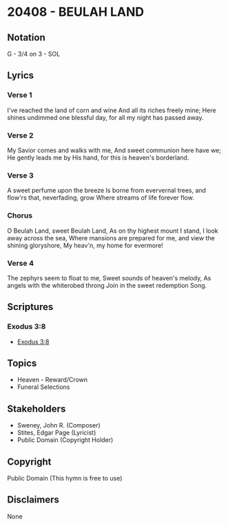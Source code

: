 # 20408 - BEULAH LAND

## Notation

G - 3/4 on 3 - SOL

## Lyrics

### Verse 1

I've reached the land of corn and wine And all its riches freely mine; Here shines undimmed one blessful day, for all my night has passed away.

### Verse 2

My Savior comes and walks with  me, And sweet communion here have we; He gently leads me by His hand, for this is heaven's borderland.

### Verse 3

A sweet perfume upon the breeze Is borne from eververnal trees, and flow'rs that, neverfading, grow Where streams of life forever flow.

### Chorus

O Beulah Land, sweet Beulah Land, As on thy highest mount I stand, I look away across the sea, Where mansions are prepared for me, and view the shining gloryshore, My heav'n, my home for evermore!

### Verse 4

The zephyrs seem to float to me, Sweet sounds of heaven's melody, As angels with the whiterobed throng Join in the sweet redemption Song.


## Scriptures

### Exodus 3:8

- [Exodus 3:8](https://www.biblegateway.com/passage/?search=Exodus%203%3A8)


## Topics

- Heaven - Reward/Crown
- Funeral Selections

## Stakeholders

- Sweney, John R. (Composer)
- Stites, Edgar Page (Lyricist)
- Public Domain (Copyright Holder)

## Copyright

Public Domain
(This hymn is free to use)

## Disclaimers

None

